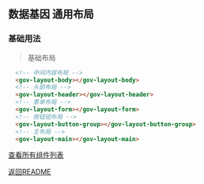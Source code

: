 ## 数据基因 通用布局

### 基础用法

> 基础布局
``` html
  <!-- 中间内容布局 -->
  <gov-layout-body></gov-layout-body>
  <!-- 头部布局 -->
  <gov-layout-header></gov-layout-header>
  <!-- 表单布局 -->
  <gov-layout-form></gov-layout-form>
  <!-- 按钮组布局 -->
  <gov-layout-button-group></gov-layout-button-group>
  <!-- 主布局 -->
  <gov-layout-main></gov-layout-main>
```

[查看所有组件列表](./index.md)

[返回README](../../README.md)